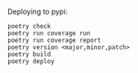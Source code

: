Deploying to pypi:

```
poetry check
poetry run coverage run
poetry run coverage report
poetry version <major,minor,patch>
poetry build
poetry deploy
```
